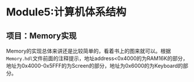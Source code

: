 # Module5:计算机体系结构
## 项目：Memory实现
Memory的实现总体来讲还是比较简单的，看着书上的图来就可以。根据```Memory.hdl```文件前面的注释提示，地址address<0x4000的为RAM16K的部分，地址为0x4000-0x5FFF的为Screen的部分，地址为0x6000的为Keyboard的部分。
